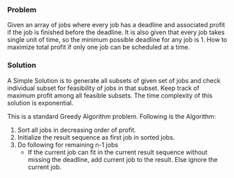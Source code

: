 ### Problem
Given an array of jobs where every job has a deadline and associated profit if the job is finished before the deadline. It is also given that every job takes single unit of time, so the minimum possible deadline for any job is 1. How to maximize total profit if only one job can be scheduled at a time.

### Solution
A Simple Solution is to generate all subsets of given set of jobs and check individual subset for feasibility of jobs in that subset. Keep track of maximum profit among all feasible subsets. The time complexity of this solution is exponential.

This is a standard Greedy Algorithm problem.
Following is the Algorithm:

1. Sort all jobs in decreasing order of profit.
2. Initialize the result sequence as first job in sorted jobs.
3. Do following for remaining n-1 jobs
    * If the current job can fit in the current result sequence without missing the deadline, add current job to the result. Else ignore the current job.
